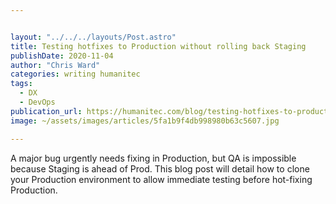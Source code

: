 ```yaml
---


layout: "../../../layouts/Post.astro"
title: Testing hotfixes to Production without rolling back Staging
publishDate: 2020-11-04
author: "Chris Ward"
categories: writing humanitec
tags: 
  - DX
  - DevOps
publication_url: https://humanitec.com/blog/testing-hotfixes-to-production-without-rolling-back-staging
image: ~/assets/images/articles/5fa1b9f4db998980b63c5607.jpg

---
```


A major bug urgently needs fixing in Production, but QA is impossible because Staging is ahead of Prod. This blog post will detail how to clone your Production environment to allow immediate testing before hot-fixing Production.


